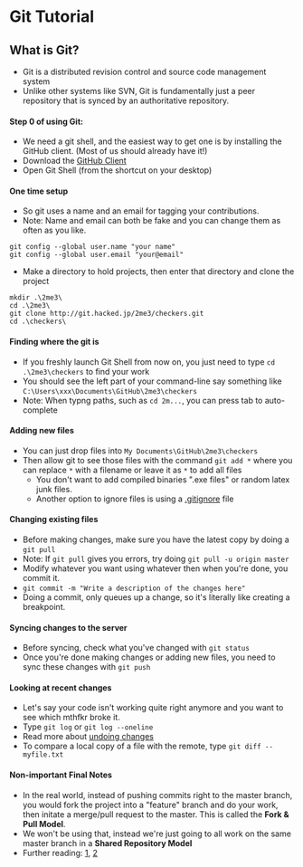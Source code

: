 Git Tutorial
=============

## What is Git?
 * Git is a distributed revision control and source code management system
 * Unlike other systems like SVN, Git is fundamentally just a peer repository that is synced by an authoritative repository.

#### Step 0 of using Git:
 * We need a git shell, and the easiest way to get one is by installing the GitHub client. (Most of us should already have it!)
 * Download the [GitHub Client](http://windows.github.com/)
 * Open Git Shell (from the shortcut on your desktop)

#### One time setup
 * So git uses a name and an email for tagging your contributions.
 * Note: Name and email can both be fake and you can change them as often as you like.

```
git config --global user.name "your name"
git config --global user.email "your@email"
```

 * Make a directory to hold projects, then enter that directory and clone the project

```
mkdir .\2me3\
cd .\2me3\
git clone http://git.hacked.jp/2me3/checkers.git
cd .\checkers\
```

#### Finding where the git is
 * If you freshly launch Git Shell from now on, you just need to type
    `cd .\2me3\checkers` to find your work
 * You should see the left part of your command-line say something like  `C:\Users\xxx\Documents\GitHub\2me3\checkers`
 * Note: When typng paths, such as `cd 2m...`, you can press tab to auto-complete

#### Adding new files
 * You can just drop files into `My Documents\GitHub\2me3\checkers`
 * Then allow git to see those files with the command `git add *` where you can replace `*` with a filename or leave it as `*` to add all files 
   * You don't want to add compiled binaries ".exe files" or random latex junk files.
   * Another option to ignore files is using a [.gitignore](https://help.github.com/articles/ignoring-files) file

#### Changing existing files
 * Before making changes, make sure you have the latest copy by doing a `git pull`
 * Note: If `git pull` gives you errors, try doing `git pull -u origin master`
 * Modify whatever you want using whatever then when you're done, you commit it.
 * `git commit -m "Write a description of the changes here"`
 * Doing a commit, only queues up a change, so it's literally like creating a breakpoint.

#### Syncing changes to the server
 * Before syncing, check what you've changed with `git status`
 * Once you're done making changes or adding new files, you need to sync these changes with `git push`

#### Looking at recent changes
 * Let's say your code isn't working quite right anymore and you want to see which mthfkr broke it.
 * Type `git log` or `git log --oneline`
 * Read more about [undoing changes](https://www.atlassian.com/git/tutorial/undoing-changes)
 * To compare a local copy of a file with the remote, type `git diff -- myfile.txt`

#### Non-important Final Notes
 * In the real world, instead of pushing commits right to the master branch, you would fork the project into a "feature" branch and do your work, then initate a merge/pull request to the master. This is called the __Fork & Pull Model__.
 * We won't be using that, instead we're just going to all work on the same master branch in a __Shared Repository Model__
 * Further reading: [1](http://scottchacon.com/2011/08/31/github-flow.html), [2](https://help.github.com/articles/using-pull-requests#a-quick-note-on-collaborative-development-models)